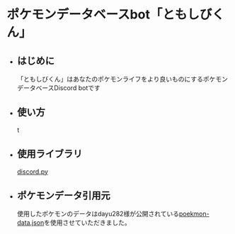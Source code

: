 # ポケモンデータベースbot「ともしびくん」

- ## はじめに
    「ともしびくん」はあなたのポケモンライフをより良いものにするポケモンデータベースDiscord botです

- ## 使い方
    t    

- ## 使用ライブラリ
    [discord.py](https://github.com/Rapptz/discord.py)

- ## ポケモンデータ引用元
    使用したポケモンのデータはdayu282様が公開されている[poekmon-data.json](https://github.com/dayu282/pokemon-data.json)を使用させていただきました。
